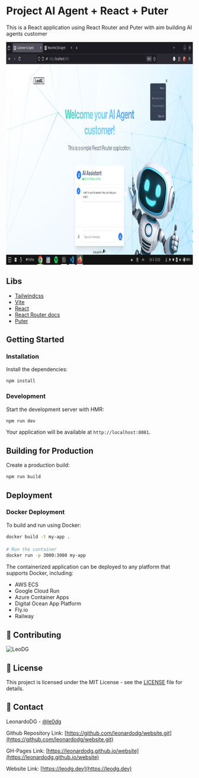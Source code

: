# Project AI Agent + React + Puter
This is a React application using React Router and Puter with aim building AI agents customer

<img width="800" height="600" alt="homepage" src="https://github.com/leonardodg/ai-agents/blob/main/public/images/home.png?raw=true">


## Libs
- [Tailwindcss](https://tailwindcss.com/docs/installation/using-vite)
- [Vite](https://vite.dev/guide/)
- [React](https://react.dev/learn)
- [React Router docs](https://reactrouter.com/)
- [Puter](https://developer.puter.com/tutorials/getting-started-with-puterjs/)


## Getting Started

### Installation

Install the dependencies:

```bash
npm install
```

### Development

Start the development server with HMR:

```bash
npm run dev
```

Your application will be available at `http://localhost:8081`.

## Building for Production

Create a production build:

```bash
npm run build
```

## Deployment

### Docker Deployment

To build and run using Docker:

```bash
docker build -t my-app .

# Run the container
docker run -p 3000:3000 my-app
```

The containerized application can be deployed to any platform that supports Docker, including:

- AWS ECS
- Google Cloud Run
- Azure Container Apps
- Digital Ocean App Platform
- Fly.io
- Railway


## 🤝 Contributing
 
 <img src="https://avatars.githubusercontent.com/u/1678290?s=400&u=2f875356b82f055057b6e9679c0b66001b9b29f9&v=4" title="LeoDG" >


 ## 📄 License
 This project is licensed under the MIT License - see the [LICENSE](LICENSE) file for details.
 
 ## 📮 Contact
 
LeonardoDG - [@le0dg](https://www.linkedin.com/in/le0dg)

Github Repository Link: [https://github.com/leonardodg/website.git](https://github.com/leonardodg/website.git)

GH-Pages Link: [https://leonardodg.github.io/website](https://leonardodg.github.io/website)

Website Link: [https://leodg.dev](https://leodg.dev)